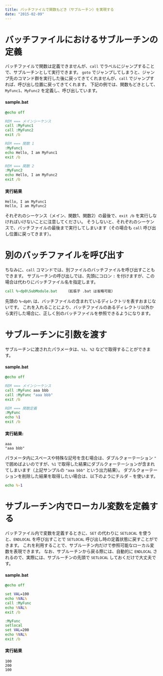 ```yaml
---
title: バッチファイルで関数もどき（サブルーチン）を実現する
date: "2015-02-09"
---
```


バッチファイルにおけるサブルーチンの定義
====
バッチファイルで関数は定義できませんが、`call` でラベルにジャンプすることで、サブルーチンとして実行できます。
`goto` でジャンプしてしまうと、ジャンプ先のコマンド群を実行した後に戻ってきてくれませんが、`call` でジャンプすれば、呼び出し位置に戻ってきてくれます。
下記の例では、関数もどきとして、`MyFunc1`、`MyFunc2` を定義し、呼び出しています。

#### sample.bat
```bat
@echo off

REM === メインシーケンス
call :MyFunc1
call :MyFunc2
exit /b

REM === 関数 1
:MyFunc1
echo Hello, I am MyFunc1
exit /b

REM === 関数 2
:MyFunc2
echo Hello, I am MyFunc2
exit /b
```

#### 実行結果
```
Hello, I am MyFunc1
Hello, I am MyFunc2
```

それぞれのシーケンス（メイン、関数1、関数2）の最後で、`exit /b` を実行しなければいけないことに注意してください。
そうしないと、それぞれのシーケンスで、バッチファイルの最後まで実行してしまいます（その場合も `call` 呼び出し位置に戻ってきます）。


別のバッチファイルを呼び出す
====
ちなみに、`call` コマンドでは、別ファイルのバッチファイルを呼び出すこともできます。
サブルーチンの呼び出しでは、先頭にコロン `:` を付けますが、この場合は代わりにバッチファイル名を指定します。

```bat
call %~dp0\SubModule.bat    （拡張子 .bat は省略可能）
```

先頭の `%~dp0\` は、バッチファイルの含まれているディレクトリを表すおまじないです。
これを入れることにより、バッチファイルのあるディレクトリ以外から実行した場合に、正しく別のバッチファイルを参照できるようになります。


サブルーチンに引数を渡す
====
サブルーチンに渡されたパラメータは、`%1`、`%2` などで取得することができます。

#### sample.bat
```bat
@echo off

REM === メインシーケンス
call :MyFunc aaa bbb
call :MyFunc "aaa bbb"
exit /b

REM === 関数定義
:MyFunc
echo %1
exit /b
```

#### 実行結果:
```
aaa
"aaa bbb"
```

パラメータ内にスペースや特殊な記号を含む場合は、ダブルクォーテーション `"` で囲めばよいのですが、`%1` で取得した結果にダブルクォーテーションが含まれてしまいます（上記サンプルの `"aaa bbb"` という出力結果）。
ダブルクォーテーションを削除した結果を取得したい場合は、以下のようにチルダ `~` を使います。

```bat
echo %~1
```


サブルーチン内でローカル変数を定義する
====
バッチファイル内で変数を定義するときに、`SET` の代わりに `SETLOCAL` を使うと、`ENDLOCAL` を呼び出すことで `SETLOCAL` 呼び出し時の定義状態に戻すことができます。
これを利用することで、サブルーチン内だけで参照可能なローカル変数を表現できます。
なお、サブルーチンから戻る際には、自動的に `ENDLOCAL` されるので、実際には、サブルーチンの先頭で `SETLOCAL` しておくだけで大丈夫です。

#### sample.bat
```bat
@echo off

set VAL=100
echo %VAL%
call :MyFunc
echo %VAL%
exit /b

:MyFunc
setlocal
set VAL=200
echo %VAL%
exit /b
```

#### 実行結果
```
100
200
100
```

